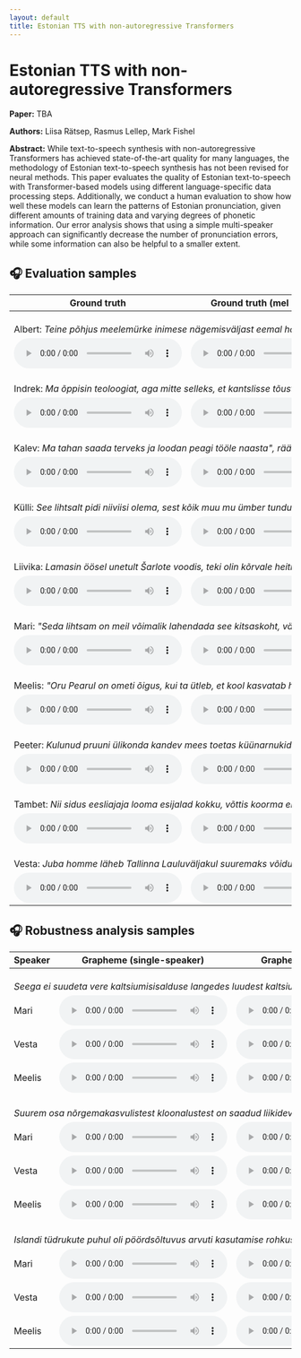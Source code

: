 ```yaml
---
layout: default
title: Estonian TTS with non-autoregressive Transformers
---
```


# Estonian TTS with non-autoregressive Transformers

**Paper:** TBA

**Authors:** Liisa Rätsep, Rasmus Lellep, Mark Fishel

**Abstract:** While text-to-speech synthesis with non-autoregressive Transformers has achieved state-of-the-art quality
for many languages, the methodology of Estonian text-to-speech synthesis has not been revised for neural methods. This
paper evaluates the quality of Estonian text-to-speech with Transformer-based models using different language-specific
data processing steps. Additionally, we conduct a human evaluation to show how well these models can learn the patterns
of Estonian pronunciation, given different amounts of training data and varying degrees of phonetic information. Our
error analysis shows that using a simple multi-speaker approach can significantly decrease the number of pronunciation
errors, while some information can also be helpful to a smaller extent.

## 🎧 Evaluation samples

<table>
<thead>
  <tr>
    <th>Ground truth</th>
    <th>Ground truth (mel + vocoder)</th>
    <th>Baseline (student-teacher)</th>
    <th>Ext. alignments (single-speaker)</th>
    <th>Ext. alignments (multi-speaker)</th>
  </tr>
</thead>
<tbody>
  <tr>
    <td colspan="5">
      <br>
      Albert: <i>Teine põhjus meelemürke inimese nägemisväljast eemal hoida seostub meie lastega.</i>
    </td>
  </tr>
  <tr>
    <td><audio src="files/mos/27-gt-albert.wav?raw=true"  controls preload></audio></td>
    <td><audio src="files/mos/27-gt-voc-albert.wav?raw=true"  controls preload></audio></td>
    <td><audio src="files/mos/27-grapheme-albert.wav?raw=true"  controls preload></audio></td>
    <td><audio src="files/mos/27-grapheme-kaldi-albert.wav?raw=true"  controls preload></audio></td>
    <td><audio src="files/mos/27-grapheme-kaldi-multi-albert.wav?raw=true"  controls preload></audio></td>
  </tr>
  <tr>
    <td colspan="5">
      <br>
      Indrek: <i>Ma õppisin teoloogiat, aga mitte selleks, et kantslisse tõusta ja jutlusi pidada.</i>
    </td>
  </tr>
  <tr>
    <td><audio src="files/mos/151-gt-indrek.wav?raw=true"  controls preload></audio></td>
    <td><audio src="files/mos/151-gt-voc-indrek.wav?raw=true"  controls preload></audio></td>
    <td><audio src="files/mos/151-grapheme-indrek.wav?raw=true"  controls preload></audio></td>
    <td><audio src="files/mos/151-grapheme-kaldi-indrek.wav?raw=true"  controls preload></audio></td>
    <td><audio src="files/mos/151-grapheme-kaldi-multi-indrek.wav?raw=true"  controls preload></audio></td>
  </tr>
  <tr>
    <td colspan="5">
      <br>
      Kalev: <i>Ma tahan saada terveks ja loodan peagi tööle naasta", rääkis ta toona.</i>
    </td>
  </tr>
  <tr>
    <td><audio src="files/mos/34-gt-kalev.wav?raw=true"  controls preload></audio></td>
    <td><audio src="files/mos/34-gt-voc-kalev.wav?raw=true"  controls preload></audio></td>
    <td><audio src="files/mos/34-grapheme-kalev.wav?raw=true"  controls preload></audio></td>
    <td><audio src="files/mos/34-grapheme-kaldi-kalev.wav?raw=true"  controls preload></audio></td>
    <td><audio src="files/mos/34-grapheme-kaldi-multi-kalev.wav?raw=true"  controls preload></audio></td>
  </tr>
  <tr>
    <td colspan="5">
      <br>
      Külli: <i>See lihtsalt pidi niiviisi olema, sest kõik muu mu ümber tundus nii tõeline.</i>
    </td>
  </tr>
  <tr>
    <td><audio src="files/mos/181-gt-kylli.wav?raw=true"  controls preload></audio></td>
    <td><audio src="files/mos/181-gt-voc-kylli.wav?raw=true"  controls preload></audio></td>
    <td><audio src="files/mos/181-grapheme-kylli.wav?raw=true"  controls preload></audio></td>
    <td><audio src="files/mos/181-grapheme-kaldi-kylli.wav?raw=true"  controls preload></audio></td>
    <td><audio src="files/mos/181-grapheme-kaldi-multi-kylli.wav?raw=true"  controls preload></audio></td>
  </tr>
  <tr>
    <td colspan="5">
      <br>
      Liivika: <i>Lamasin öösel unetult Šarlote voodis, teki olin kõrvale heitnud, kuna oli liiga soe.</i>
    </td>
  </tr>
  <tr>
    <td><audio src="files/mos/159-gt-liivika.wav?raw=true"  controls preload></audio></td>
    <td><audio src="files/mos/159-gt-voc-liivika.wav?raw=true"  controls preload></audio></td>
    <td><audio src="files/mos/159-grapheme-liivika.wav?raw=true"  controls preload></audio></td>
    <td><audio src="files/mos/159-grapheme-kaldi-liivika.wav?raw=true"  controls preload></audio></td>
    <td><audio src="files/mos/159-grapheme-kaldi-multi-liivika.wav?raw=true"  controls preload></audio></td>
  </tr>
  <tr>
    <td colspan="5">
      <br>
      Mari: <i>"Seda lihtsam on meil võimalik lahendada see kitsaskoht, vähendades nii mõnegi ajateenija olmemuresid ning aidates neil rohkem keskenduda väljaõppele", ütles Rannaveski.</i>
    </td>
  </tr>
  <tr>
    <td><audio src="files/mos/180-gt-mari.wav?raw=true"  controls preload></audio></td>
    <td><audio src="files/mos/180-gt-voc-mari.wav?raw=true"  controls preload></audio></td>
    <td><audio src="files/mos/180-grapheme-mari.wav?raw=true"  controls preload></audio></td>
    <td><audio src="files/mos/180-grapheme-kaldi-mari.wav?raw=true"  controls preload></audio></td>
    <td><audio src="files/mos/180-grapheme-kaldi-multi-mari.wav?raw=true"  controls preload></audio></td>
  </tr>
  <tr>
    <td colspan="5">
      <br>
      Meelis: <i>"Oru Pearul on ometi õigus, kui ta ütleb, et kool kasvatab hobusevargaid."</i>
    </td>
  </tr>
  <tr>
    <td><audio src="files/mos/218-gt-meelis.wav?raw=true"  controls preload></audio></td>
    <td><audio src="files/mos/218-gt-voc-meelis.wav?raw=true"  controls preload></audio></td>
    <td><audio src="files/mos/218-grapheme-meelis.wav?raw=true"  controls preload></audio></td>
    <td><audio src="files/mos/218-grapheme-kaldi-meelis.wav?raw=true"  controls preload></audio></td>
    <td><audio src="files/mos/218-grapheme-kaldi-multi-meelis.wav?raw=true"  controls preload></audio></td>
  </tr>
  <tr>
    <td colspan="5">
      <br>
      Peeter: <i>Kulunud pruuni ülikonda kandev mees toetas küünarnukid lauale, sättis käelaba lõuale toeks ja hakkas teda jõllitama.</i>
    </td>
  </tr>
  <tr>
    <td><audio src="files/mos/10-gt-peeter.wav?raw=true"  controls preload></audio></td>
    <td><audio src="files/mos/10-gt-voc-peeter.wav?raw=true"  controls preload></audio></td>
    <td><audio src="files/mos/10-grapheme-peeter.wav?raw=true"  controls preload></audio></td>
    <td><audio src="files/mos/10-grapheme-kaldi-peeter.wav?raw=true"  controls preload></audio></td>
    <td><audio src="files/mos/10-grapheme-kaldi-multi-peeter.wav?raw=true"  controls preload></audio></td>
  </tr>
  <tr>
    <td colspan="5">
      <br>
      Tambet: <i>Nii sidus eesliajaja looma esijalad kokku, võttis koorma endale selga ja läks tagasi oma üüritud kohta värava juures.</i>
    </td>
  </tr>
  <tr>
    <td><audio src="files/mos/6-gt-tambet.wav?raw=true"  controls preload></audio></td>
    <td><audio src="files/mos/6-gt-voc-tambet.wav?raw=true"  controls preload></audio></td>
    <td><audio src="files/mos/6-grapheme-tambet.wav?raw=true"  controls preload></audio></td>
    <td><audio src="files/mos/6-grapheme-kaldi-tambet.wav?raw=true"  controls preload></audio></td>
    <td><audio src="files/mos/6-grapheme-kaldi-multi-tambet.wav?raw=true"  controls preload></audio></td>
  </tr>
  <tr>
    <td colspan="5">
      <br>
      Vesta: <i>Juba homme läheb Tallinna Lauluväljakul suuremaks võidukihutamiseks!</i>
    </td>
  </tr>
  <tr>
    <td><audio src="files/mos/42-gt-vesta.wav?raw=true"  controls preload></audio></td>
    <td><audio src="files/mos/42-gt-voc-vesta.wav?raw=true"  controls preload></audio></td>
    <td><audio src="files/mos/42-grapheme-vesta.wav?raw=true"  controls preload></audio></td>
    <td><audio src="files/mos/42-grapheme-kaldi-vesta.wav?raw=true"  controls preload></audio></td>
    <td><audio src="files/mos/42-grapheme-kaldi-multi-vesta.wav?raw=true"  controls preload></audio></td>
  </tr>
</tbody>
</table>

## 🎧 Robustness analysis samples

<table>
<thead>
    <tr>
        <th>Speaker</th>
        <th>Grapheme (single-speaker)</th>
        <th>Grapheme (multi-speaker)</th>
        <th>Vabamorf (single-speaker)</th>
        <th>Vabamorf (multi-speaker)</th>
        <th>Phoneme (single-speaker)</th>
        <th>Phoneme (multi-speaker)</th>
    </tr>
</thead>
<tbody>
    <tr>
        <td colspan="5">
            <br>
            <i>Seega ei suudeta vere kaltsiumisisalduse langedes luudest kaltsiumi mobiliseerida, mistõttu selle sekretsioon piimaga väheneb.</i>
        </td>
    </tr>
    <tr>
        <td>Mari</td>
        <td><audio src="files/robustness/27-grapheme-kaldi-mari.wav?raw=true"  controls preload></audio></td>
        <td><audio src="files/robustness/27-grapheme-kaldi-multi-mari.wav?raw=true"  controls preload></audio></td>
        <td><audio src="files/robustness/27-vabamorf-kaldi-mari.wav?raw=true"  controls preload></audio></td>
        <td><audio src="files/robustness/27-vabamorf-kaldi-multi-mari.wav?raw=true"  controls preload></audio></td>
        <td><audio src="files/robustness/27-espeak-kaldi-mari.wav?raw=true"  controls preload></audio></td>
        <td><audio src="files/robustness/27-espeak-kaldi-multi-mari.wav?raw=true"  controls preload></audio></td>
    </tr>
    <tr>
        <td>Vesta</td>
        <td><audio src="files/robustness/27-grapheme-kaldi-vesta.wav?raw=true"  controls preload></audio></td>
        <td><audio src="files/robustness/27-grapheme-kaldi-multi-vesta.wav?raw=true"  controls preload></audio></td>
        <td><audio src="files/robustness/27-vabamorf-kaldi-vesta.wav?raw=true"  controls preload></audio></td>
        <td><audio src="files/robustness/27-vabamorf-kaldi-multi-vesta.wav?raw=true"  controls preload></audio></td>
        <td><audio src="files/robustness/27-espeak-kaldi-vesta.wav?raw=true"  controls preload></audio></td>
        <td><audio src="files/robustness/27-espeak-kaldi-multi-vesta.wav?raw=true"  controls preload></audio></td>
    </tr>
    <tr>
        <td>Meelis</td>
        <td><audio src="files/robustness/27-grapheme-kaldi-meelis.wav?raw=true"  controls preload></audio></td>
        <td><audio src="files/robustness/27-grapheme-kaldi-multi-meelis.wav?raw=true"  controls preload></audio></td>
        <td><audio src="files/robustness/27-vabamorf-kaldi-meelis.wav?raw=true"  controls preload></audio></td>
        <td><audio src="files/robustness/27-vabamorf-kaldi-multi-meelis.wav?raw=true"  controls preload></audio></td>
        <td><audio src="files/robustness/27-espeak-kaldi-meelis.wav?raw=true"  controls preload></audio></td>
        <td><audio src="files/robustness/27-espeak-kaldi-multi-meelis.wav?raw=true"  controls preload></audio></td>
    </tr>
    <tr>
        <td colspan="5">
            <br>
            <i>Suurem osa nõrgemakasvulistest kloonalustest on saadud liikidevahelise ristamise tulemusena.</i>
        </td>
    </tr>
    <tr>
        <td>Mari</td>
        <td><audio src="files/robustness/11-grapheme-kaldi-mari.wav?raw=true"  controls preload></audio></td>
        <td><audio src="files/robustness/11-grapheme-kaldi-multi-mari.wav?raw=true"  controls preload></audio></td>
        <td><audio src="files/robustness/11-vabamorf-kaldi-mari.wav?raw=true"  controls preload></audio></td>
        <td><audio src="files/robustness/11-vabamorf-kaldi-multi-mari.wav?raw=true"  controls preload></audio></td>
        <td><audio src="files/robustness/11-espeak-kaldi-mari.wav?raw=true"  controls preload></audio></td>
        <td><audio src="files/robustness/11-espeak-kaldi-multi-mari.wav?raw=true"  controls preload></audio></td>
    </tr>
    <tr>
        <td>Vesta</td>
        <td><audio src="files/robustness/11-grapheme-kaldi-vesta.wav?raw=true"  controls preload></audio></td>
        <td><audio src="files/robustness/11-grapheme-kaldi-multi-vesta.wav?raw=true"  controls preload></audio></td>
        <td><audio src="files/robustness/11-vabamorf-kaldi-vesta.wav?raw=true"  controls preload></audio></td>
        <td><audio src="files/robustness/11-vabamorf-kaldi-multi-vesta.wav?raw=true"  controls preload></audio></td>
        <td><audio src="files/robustness/11-espeak-kaldi-vesta.wav?raw=true"  controls preload></audio></td>
        <td><audio src="files/robustness/11-espeak-kaldi-multi-vesta.wav?raw=true"  controls preload></audio></td>
    </tr>
    <tr>
        <td>Meelis</td>
        <td><audio src="files/robustness/11-grapheme-kaldi-meelis.wav?raw=true"  controls preload></audio></td>
        <td><audio src="files/robustness/11-grapheme-kaldi-multi-meelis.wav?raw=true"  controls preload></audio></td>
        <td><audio src="files/robustness/11-vabamorf-kaldi-meelis.wav?raw=true"  controls preload></audio></td>
        <td><audio src="files/robustness/11-vabamorf-kaldi-multi-meelis.wav?raw=true"  controls preload></audio></td>
        <td><audio src="files/robustness/11-espeak-kaldi-meelis.wav?raw=true"  controls preload></audio></td>
        <td><audio src="files/robustness/11-espeak-kaldi-multi-meelis.wav?raw=true"  controls preload></audio></td>
    </tr>
    <tr>
        <td colspan="5">
            <br>
            <i>Islandi tüdrukute puhul oli pöördsõltuvus arvuti kasutamise rohkuse ja testi tulemuse vahel, teistes riikides oli seos pigem positiivne.</i>
        </td>
    </tr>
    <tr>
        <td>Mari</td>
        <td><audio src="files/robustness/35-grapheme-kaldi-mari.wav?raw=true"  controls preload></audio></td>
        <td><audio src="files/robustness/35-grapheme-kaldi-multi-mari.wav?raw=true"  controls preload></audio></td>
        <td><audio src="files/robustness/35-vabamorf-kaldi-mari.wav?raw=true"  controls preload></audio></td>
        <td><audio src="files/robustness/35-vabamorf-kaldi-multi-mari.wav?raw=true"  controls preload></audio></td>
        <td><audio src="files/robustness/35-espeak-kaldi-mari.wav?raw=true"  controls preload></audio></td>
        <td><audio src="files/robustness/35-espeak-kaldi-multi-mari.wav?raw=true"  controls preload></audio></td>
    </tr>
    <tr>
        <td>Vesta</td>
        <td><audio src="files/robustness/35-grapheme-kaldi-vesta.wav?raw=true"  controls preload></audio></td>
        <td><audio src="files/robustness/35-grapheme-kaldi-multi-vesta.wav?raw=true"  controls preload></audio></td>
        <td><audio src="files/robustness/35-vabamorf-kaldi-vesta.wav?raw=true"  controls preload></audio></td>
        <td><audio src="files/robustness/35-vabamorf-kaldi-multi-vesta.wav?raw=true"  controls preload></audio></td>
        <td><audio src="files/robustness/35-espeak-kaldi-vesta.wav?raw=true"  controls preload></audio></td>
        <td><audio src="files/robustness/35-espeak-kaldi-multi-vesta.wav?raw=true"  controls preload></audio></td>
    </tr>
    <tr>
        <td>Meelis</td>
        <td><audio src="files/robustness/35-grapheme-kaldi-meelis.wav?raw=true"  controls preload></audio></td>
        <td><audio src="files/robustness/35-grapheme-kaldi-multi-meelis.wav?raw=true"  controls preload></audio></td>
        <td><audio src="files/robustness/35-vabamorf-kaldi-meelis.wav?raw=true"  controls preload></audio></td>
        <td><audio src="files/robustness/35-vabamorf-kaldi-multi-meelis.wav?raw=true"  controls preload></audio></td>
        <td><audio src="files/robustness/35-espeak-kaldi-meelis.wav?raw=true"  controls preload></audio></td>
        <td><audio src="files/robustness/35-espeak-kaldi-multi-meelis.wav?raw=true"  controls preload></audio></td>
    </tr>
</tbody>
</table>

